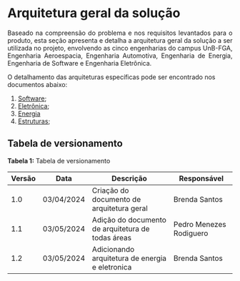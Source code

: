 # **Arquitetura geral da solução**
<p style="text-align: justify;">
Baseado na compreensão do problema e nos requisitos levantados para o produto, esta seção apresenta e detalha a arquitetura geral da solução a ser utilizada no projeto, envolvendo as cinco engenharias do campus UnB-FGA, Engenharia Aeroespacia, Engenharia Automotiva, Engenharia de Energia, Engenharia de Software e Engenharia Eletrônica.
</p>

O detalhamento das arquiteturas específicas pode ser encontrado nos documentos abaixo:

  1. [Software](../software/arquitetura.md);
  2. [Eletrônica](../eletronica-energia/arquitetura_eletronica.md);
  3. [Energia](../eletronica-energia/arquitetura_energia.md)
  3. [Estruturas](../estruturas/arquitetura_subs_estruturas.md);

## Tabela de versionamento

**Tabela 1:** Tabela de versionamento

| Versão| Data | Descrição | Responsável|
|-------|------|-----------|------------|
| 1.0 | 03/04/2024 | Criação do documento de arquitetura geral | Brenda Santos |
|1.1 | 03/05/2024 | Adição do documento de arquitetura de todas áreas | Pedro Menezes Rodiguero |
|1.2 | 03/05/2024 | Adicionando arquitetura de energia e eletronica | Brenda Santos |
